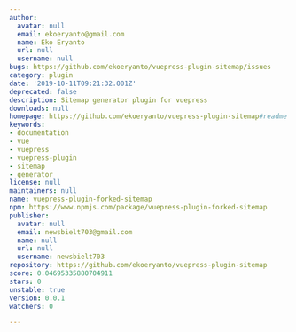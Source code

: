 ```yaml
---
author:
  avatar: null
  email: ekoeryanto@gmail.com
  name: Eko Eryanto
  url: null
  username: null
bugs: https://github.com/ekoeryanto/vuepress-plugin-sitemap/issues
category: plugin
date: '2019-10-11T09:21:32.001Z'
deprecated: false
description: Sitemap generator plugin for vuepress
downloads: null
homepage: https://github.com/ekoeryanto/vuepress-plugin-sitemap#readme
keywords:
- documentation
- vue
- vuepress
- vuepress-plugin
- sitemap
- generator
license: null
maintainers: null
name: vuepress-plugin-forked-sitemap
npm: https://www.npmjs.com/package/vuepress-plugin-forked-sitemap
publisher:
  avatar: null
  email: newsbielt703@gmail.com
  name: null
  url: null
  username: newsbielt703
repository: https://github.com/ekoeryanto/vuepress-plugin-sitemap
score: 0.04695335880704911
stars: 0
unstable: true
version: 0.0.1
watchers: 0

---
```


